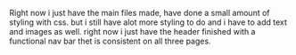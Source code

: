 Right now i just have the main files made, have done a small amount of styling with css.
but i still have alot more styling to do and i have to add text and images as well.
right now i just have the header finished with a functional nav bar
thet is consistent on all three pages.
